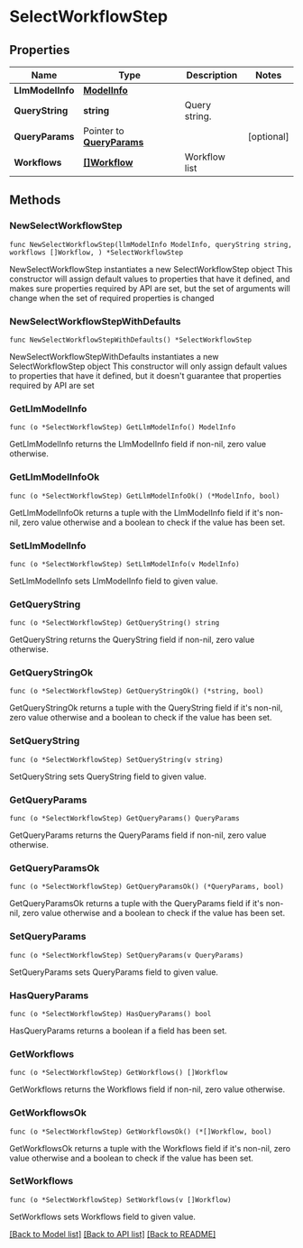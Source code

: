 # SelectWorkflowStep

## Properties

Name | Type | Description | Notes
------------ | ------------- | ------------- | -------------
**LlmModelInfo** | [**ModelInfo**](ModelInfo.md) |  | 
**QueryString** | **string** | Query string. | 
**QueryParams** | Pointer to [**QueryParams**](QueryParams.md) |  | [optional] 
**Workflows** | [**[]Workflow**](Workflow.md) | Workflow list | 

## Methods

### NewSelectWorkflowStep

`func NewSelectWorkflowStep(llmModelInfo ModelInfo, queryString string, workflows []Workflow, ) *SelectWorkflowStep`

NewSelectWorkflowStep instantiates a new SelectWorkflowStep object
This constructor will assign default values to properties that have it defined,
and makes sure properties required by API are set, but the set of arguments
will change when the set of required properties is changed

### NewSelectWorkflowStepWithDefaults

`func NewSelectWorkflowStepWithDefaults() *SelectWorkflowStep`

NewSelectWorkflowStepWithDefaults instantiates a new SelectWorkflowStep object
This constructor will only assign default values to properties that have it defined,
but it doesn't guarantee that properties required by API are set

### GetLlmModelInfo

`func (o *SelectWorkflowStep) GetLlmModelInfo() ModelInfo`

GetLlmModelInfo returns the LlmModelInfo field if non-nil, zero value otherwise.

### GetLlmModelInfoOk

`func (o *SelectWorkflowStep) GetLlmModelInfoOk() (*ModelInfo, bool)`

GetLlmModelInfoOk returns a tuple with the LlmModelInfo field if it's non-nil, zero value otherwise
and a boolean to check if the value has been set.

### SetLlmModelInfo

`func (o *SelectWorkflowStep) SetLlmModelInfo(v ModelInfo)`

SetLlmModelInfo sets LlmModelInfo field to given value.


### GetQueryString

`func (o *SelectWorkflowStep) GetQueryString() string`

GetQueryString returns the QueryString field if non-nil, zero value otherwise.

### GetQueryStringOk

`func (o *SelectWorkflowStep) GetQueryStringOk() (*string, bool)`

GetQueryStringOk returns a tuple with the QueryString field if it's non-nil, zero value otherwise
and a boolean to check if the value has been set.

### SetQueryString

`func (o *SelectWorkflowStep) SetQueryString(v string)`

SetQueryString sets QueryString field to given value.


### GetQueryParams

`func (o *SelectWorkflowStep) GetQueryParams() QueryParams`

GetQueryParams returns the QueryParams field if non-nil, zero value otherwise.

### GetQueryParamsOk

`func (o *SelectWorkflowStep) GetQueryParamsOk() (*QueryParams, bool)`

GetQueryParamsOk returns a tuple with the QueryParams field if it's non-nil, zero value otherwise
and a boolean to check if the value has been set.

### SetQueryParams

`func (o *SelectWorkflowStep) SetQueryParams(v QueryParams)`

SetQueryParams sets QueryParams field to given value.

### HasQueryParams

`func (o *SelectWorkflowStep) HasQueryParams() bool`

HasQueryParams returns a boolean if a field has been set.

### GetWorkflows

`func (o *SelectWorkflowStep) GetWorkflows() []Workflow`

GetWorkflows returns the Workflows field if non-nil, zero value otherwise.

### GetWorkflowsOk

`func (o *SelectWorkflowStep) GetWorkflowsOk() (*[]Workflow, bool)`

GetWorkflowsOk returns a tuple with the Workflows field if it's non-nil, zero value otherwise
and a boolean to check if the value has been set.

### SetWorkflows

`func (o *SelectWorkflowStep) SetWorkflows(v []Workflow)`

SetWorkflows sets Workflows field to given value.



[[Back to Model list]](../README.md#documentation-for-models) [[Back to API list]](../README.md#documentation-for-api-endpoints) [[Back to README]](../README.md)


